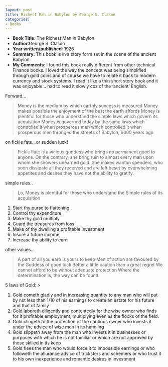 ```yaml
---
layout: post
title: Richest Man in Babylon by George S. Clason
categories:
- Books
---
```




- **Book Title**: The Richest Man in Babylon
- **Author**:George S. Clason
- **Year written/published**: 1926
- **Summary**: This book is in a story form set in the scene of the ancient Babylon.
- **My Comments**: I found this book really different from other technical Finance books. I loved the way the concept was being simplified through gold coins and of course we have to relate it back to modern currency and stock systems. I read it like a thin short story book and it was enjoyable… had to read it slowly coz of the ‘ancient’ English.

Forward…

> Money is the medium by which earthly success is measured Money makes possible the enjoyment of the best the earth affords Money is plentiful for those who understand the simple laws which govern its acquisition Money is governed today by the same laws which controlled it when prosperous men which controlled it when prosperous men thronged the streets of Babylon, 6000 years ago

on fickle fate.. or sudden luck!

> Fickle Fate is a vicious goddess who brings no permanent good to anyone. On the contrary, she bring ruin to almost every man upon whom she showers unearned gold. She makes wanton spenders, who soon dissipate all they received and are left beset by overwhelming appetites and desires they have not the ability to gratify.

simple rules..

> Lo, Money is plentiful for those who understand the Simple rules of its acquisition

1. Start thy purse to flattening
2. Control thy expenditure
3. Make thy gold multiply
4. Guard the treasures from loss
5. Make of thy dwelling a profitable investment
6. Insure a future income
7. Increase thy ability to earn

other values…

> A part of all you earn is yours to keep Men of action are favoured by the Goddess of good luck Better a little caution than a great regret We cannot afford to be without adequate protection Where the determination is, the way can be found.

5 laws of Gold: >

1. Gold cometh gladly and in increasing quantity to any man who will put by not less than 1/10 of his earnings to create an estate for his future and that of family
2. Gold laboreth diligently and contentedly for the wise owner who finds for it profitable employment, multiplying even as the flocks of the field.
3. Gold clingeth to the protection of the cautious owner who invests it under the advice of wise men in its handling
4. Gold slippeth away from the man who invests it in businesses or purposes with which he is not familiar or which are not approved by those skilled in its keep
5. Gold flees the man who would force it to impossible earnings or who followeth the allurance advice of tricksters and schemers or who trust it to his own inexperience and romantic desires in investment 
